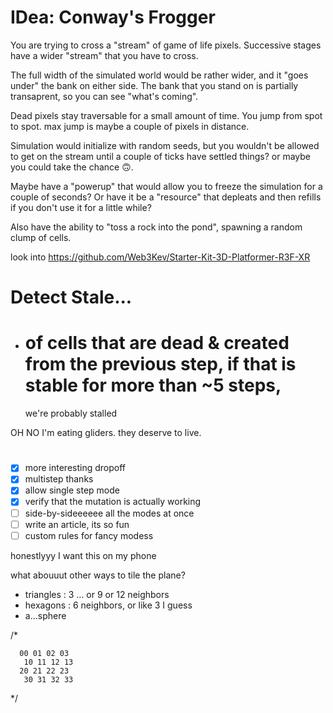 
# IDea: Conway's Frogger

You are trying to cross a "stream" of game of life pixels.
Successive stages have a wider "stream" that you have to cross.

The full width of the simulated world would be rather wider, and it "goes under" the bank on either side.
The bank that you stand on is partially transaprent, so you can see "what's coming".

Dead pixels stay traversable for a small amount of time.
You jump from spot to spot. max jump is maybe a couple of pixels in distance.

Simulation would initialize with random seeds, but you wouldn't be allowed to get on the stream until a couple of ticks have settled things? or maybe you could take the chance 🙃.

Maybe have a "powerup" that would allow you to freeze the simulation for a couple of seconds?
Or have it be a "resource" that depleats and then refills if you don't use it for a little while?

Also have the ability to "toss a rock into the pond", spawning a random clump of cells.

look into https://github.com/Web3Kev/Starter-Kit-3D-Platformer-R3F-XR


# Detect Stale...

- # of cells that are dead & created from the previous step, if that is stable for more than ~5 steps,
  we're probably stalled

OH NO I'm eating gliders. they deserve to live.


#

- [x] more interesting dropoff
- [x] multistep thanks
- [x] allow single step mode
- [x] verify that the mutation is actually working
- [ ] side-by-sideeeeee all the modes at once
- [ ] write an article, its so fun
- [ ] custom rules for fancy modess

honestlyyy I want this on my phone

what abouuut other ways to tile the plane?
- triangles : 3 ... or 9 or 12 neighbors
- hexagons : 6 neighbors, or like 3 I guess
- a...sphere

/*

      00 01 02 03
       10 11 12 13
      20 21 22 23
       30 31 32 33

*/
